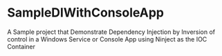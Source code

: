 # SampleDIWithConsoleApp
A Sample project that Demonstrate Dependency Injection by Inversion of control in a Windows Service or Console App using Ninject as the IOC Container
